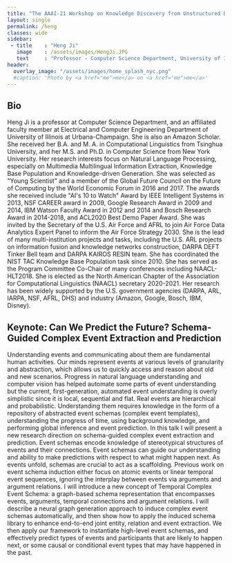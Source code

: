 ```yaml
---
title: "The AAAI-21 Workshop on Knowledge Discovery from Unstructured Data in Financial Services"
layout: single
permalink: /heng
classes: wide
sidebar:
 - title    : "Heng Ji"
   image    : /assets/images/HengJi.JPG
   text     : "Professor - Computer Science Department, University of Illinois at Urbana-Champaign"
header:
  overlay_image: "/assets/images/home_splash_nyc.png"
  #caption: 'Photo by <a href="me">me</a> on <a href="me">me</a>'
---
```

<h2>Bio</h2>

Heng Ji is a professor at Computer Science Department, and an affiliated faculty member at Electrical and Computer Engineering Department of University of Illinois at Urbana-Champaign. She is also an Amazon Scholar. She received her B.A. and M. A. in Computational Linguistics from Tsinghua University, and her M.S. and Ph.D. in Computer Science from New York University. Her research interests focus on Natural Language Processing, especially on Multimedia Multilingual Information Extraction, Knowledge Base Population and Knowledge-driven Generation. She was selected as "Young Scientist" and a member of the Global Future Council on the Future of Computing by the World Economic Forum in 2016 and 2017. The awards she received include "AI's 10 to Watch" Award by IEEE Intelligent Systems in 2013, NSF CAREER award in 2009, Google Research Award in 2009 and 2014, IBM Watson Faculty Award in 2012 and 2014 and Bosch Research Award in 2014-2018, and ACL2020 Best Demo Paper Award. She was invited by the Secretary of the U.S. Air Force and AFRL to join Air Force Data Analytics Expert Panel to inform the Air Force Strategy 2030. She is the lead of many multi-institution projects and tasks, including the U.S. ARL projects on information fusion and knowledge networks construction, DARPA DEFT Tinker Bell team and DARPA KAIROS RESIN team. She has coordinated the NIST TAC Knowledge Base Population task since 2010. She has served as the Program Committee Co-Chair of many conferences including NAACL-HLT2018. She is elected as the North American Chapter of the Association for Computational Linguistics (NAACL) secretary 2020-2021. Her research has been widely supported by the U.S. government agencies (DARPA, ARL, IARPA, NSF, AFRL, DHS) and industry (Amazon, Google, Bosch, IBM, Disney).


<h2>Keynote: Can We Predict the Future? Schema-Guided Complex Event Extraction and Prediction</h2>

Understanding events and communicating about them are fundamental human activities. Our minds represent events at various levels of granularity and abstraction, which allows us to quickly access and reason about old and new scenarios. Progress in natural language understanding and computer vision has helped automate some parts of event understanding but the current, first-generation, automated event understanding is overly simplistic since it is local, sequential and flat. Real events are hierarchical and probabilistic. Understanding them requires knowledge in the form of a repository of abstracted event schemas (complex event templates), understanding the progress of time, using background knowledge, and performing global inference and event prediction. In this talk I will present a new research direction on schema-guided complex event extraction and prediction. Event schemas encode knowledge of stereotypical structures of events and their connections. Event schemas can guide our understanding and ability to make predictions with respect to what might happen next. As events unfold, schemas are crucial to act as a scaffolding. Previous work on event schema induction either focus on atomic events or linear temporal event sequences, ignoring the interplay between events via arguments and argument relations.  I will introduce a new concept of Temporal Complex Event Schema: a graph-based schema representation that encompasses events, arguments, temporal connections and argument relations. I will describe a neural graph generation approach to induce complex event schemas automatically, and then show how to apply the induced schema library to enhance end-to-end joint entity, relation and event extraction. We then apply our framework to instantiate high-level event schemas, and effectively predict types of events and participants that are likely to happen next, or some causal or conditional event types that may have happened in the past.
